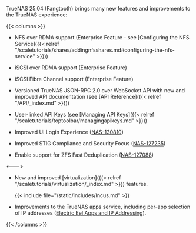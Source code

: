 &NewLine;

TrueNAS 25.04 (Fangtooth) brings many new features and improvements to the TrueNAS experience:

{{< columns >}}
* NFS over RDMA support (Enterprise Feature - see [Configuring the NFS Service]({{< relref "/scaletutorials/shares/addingnfsshares.md#configuring-the-nfs-service" >}}))

* iSCSI over RDMA support (Enterprise Feature)
  
* iSCSI Fibre Channel support (Enterprise Feature)

* Versioned TrueNAS JSON-RPC 2.0 over WebSocket API with new and improved API documentation (see [API Reference]({{< relref "/API/_index.md" >}}))

* User-linked API Keys (see [Managing API Keys]({{< relref "/scaletutorials/toptoolbar/managingapikeys.md" >}}))

* Improved UI Login Experience ([NAS-130810](https://ixsystems.atlassian.net/browse/NAS-130810))

* Improved STIG Compliance and Security Focus ([NAS-127235](https://ixsystems.atlassian.net/browse/NAS-127235))

* Enable support for ZFS Fast Deduplication ([NAS-127088](https://ixsystems.atlassian.net/browse/NAS-127088))

<--->

* New and improved [virtualization]({{< relref "/scaletutorials/virtualization/_index.md" >}}) features.
  
  {{< include file="/static/includes/Incus.md" >}}

* Improvements to the TrueNAS apps service, including per-app selection of IP addresses ([Electric Eel Apps and IP Addressing](https://forums.truenas.com/t/electric-eel-apps-and-ip-addressing/27445)).

{{< /columns >}}
